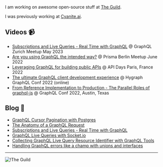 I am working on awesome open-source stuff at [The Guild](https://github.com/the-guild-org).

I was previously working at [Cyanite.ai](https://cyanite.ai/).

## Videos 📹

- [Subscriptions and Live Queries - Real Time with GraphQL](https://www.youtube.com/watch?v=gHkCbqK0kk4) @ GraphQL Zurich Meetup May 2023
- [Are you using GraphQL the intended way?](https://www.youtube.com/watch?v=YLytItSZCII) @ Prisma Berlin Meetup June 2022
- [Leveraging GraphQL for building public APIs](https://www.youtube.com/watch?v=ydeJpuDxakU) @ API Days Paris, France 2022
- [The ultimate GraphQL client development experience](https://www.youtube.com/watch?v=wd_s5AiAhG8) @ Hygraph GraphQL Conf 2022 (online)
- [From Reference Implementation to Production - The Parallel Roles of graphql-js](https://www.youtube.com/watch?v=bNMXoBlh98A) @ GraphQL Conf 2022, Austin, Texas 

## Blog 📝

- [GraphQL Cursor Pagination with Postgres](https://the-guild.dev/blog/graphql-cursor-pagination-with-postgresql)
- [The Anatomy of a GraphQL Request](https://www.the-guild.dev/blog/the-anatomy-of-a-graphql-request)
- [Subscriptions and Live Queries - Real Time with GraphQL](https://the-guild.dev/blog/subscriptions-and-live-queries-real-time-with-graphql)
- [GraphQL Live Queries with Socket.io](https://dev.to/n1ru4l/graphql-live-queries-with-socket-io-4mh6)
- [Collecting GraphQL Live Query Resource Identifier with GraphQL Tools](https://the-guild.dev/blog/collecting-graphql-live-query-resource-identifier-with-graphql-tools)
- [Handling GraphQL errors like a champ with unions and interfaces](https://blog.logrocket.com/handling-graphql-errors-like-a-champ-with-unions-and-interfaces/)

_____

![!The Guild](https://pbs.twimg.com/profile_banners/856929295/1681291108/1500x500)
